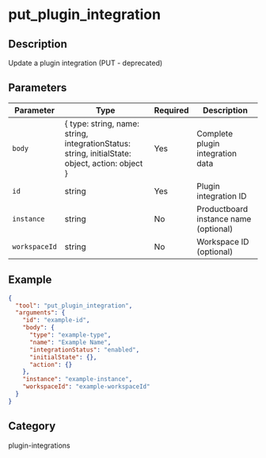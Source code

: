 # put_plugin_integration

## Description
Update a plugin integration (PUT - deprecated)

## Parameters

| Parameter | Type | Required | Description |
|-----------|------|----------|-------------|
| `body` | { type: string, name: string, integrationStatus: string, initialState: object, action: object } | Yes | Complete plugin integration data |
| `id` | string | Yes | Plugin integration ID |
| `instance` | string | No | Productboard instance name (optional) |
| `workspaceId` | string | No | Workspace ID (optional) |

## Example

```json
{
  "tool": "put_plugin_integration",
  "arguments": {
    "id": "example-id",
    "body": {
      "type": "example-type",
      "name": "Example Name",
      "integrationStatus": "enabled",
      "initialState": {},
      "action": {}
    },
    "instance": "example-instance",
    "workspaceId": "example-workspaceId"
  }
}
```

## Category
plugin-integrations


